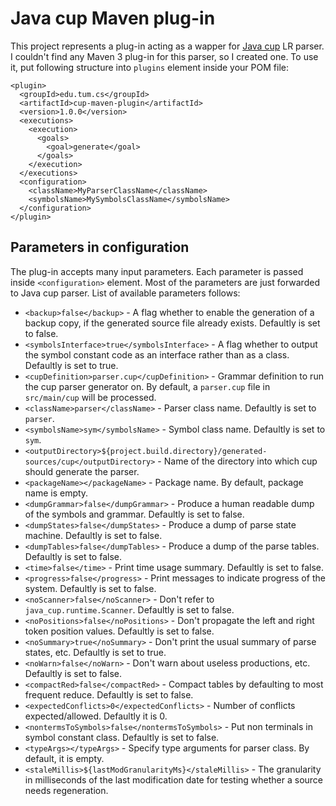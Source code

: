 Java cup Maven plug-in
======================

This project represents a plug-in acting as a wapper for [Java cup](http://www2.cs.tum.edu/projects/cup/) LR parser. I couldn't find any Maven 3 plug-in for this parser, so I created one.
To use it, put following structure into `plugins` element inside your POM file:

```
<plugin>
  <groupId>edu.tum.cs</groupId>
  <artifactId>cup-maven-plugin</artifactId>
  <version>1.0.0</version>
  <executions>
    <execution>
      <goals>
        <goal>generate</goal>
      </goals>
    </execution>
  </executions>
  <configuration>
    <className>MyParserClassName</className>
    <symbolsName>MySymbolsClassName</symbolsName>
  </configuration>
</plugin>
```

Parameters in configuration
---------------------------

The plug-in accepts many input parameters. Each parameter is passed inside `<configuration>` element. Most of the parameters are just forwarded to Java cup parser. List of available parameters follows:

* `<backup>false</backup>` - A flag whether to enable the generation of a backup copy, if the generated source file already exists. Defaultly is set
  to false.
* `<symbolsInterface>true</symbolsInterface>` - A flag whether to output the symbol constant code as an interface rather than as a class. Defaultly
  is set to true.
* `<cupDefinition>parser.cup</cupDefinition>` - Grammar definition to run the cup parser generator on. By default, a `parser.cup` file in
  `src/main/cup` will be processed.
* `<className>parser</className>` - Parser class name. Defaultly is set to `parser`.
* `<symbolsName>sym</symbolsName>` - Symbol class name. Defaultly is set to `sym`.
* `<outputDirectory>${project.build.directory}/generated-sources/cup</outputDirectory>` - Name of the directory into which cup should generate
   the parser.
* `<packageName></packageName>` - Package name. By default, package name is empty.
* `<dumpGrammar>false</dumpGrammar>` - Produce a human readable dump of the symbols and grammar. Defaultly is set to false.
* `<dumpStates>false</dumpStates>` - Produce a dump of parse state machine. Defaultly is set to false.
* `<dumpTables>false</dumpTables>` - Produce a dump of the parse tables. Defaultly is set to false.
* `<time>false</time>` - Print time usage summary. Defaultly is set to false.
* `<progress>false</progress>` - Print messages to indicate progress of the system. Defaultly is set to false.
* `<noScanner>false</noScanner>` - Don't refer to `java_cup.runtime.Scanner`. Defaultly is set to false.
* `<noPositions>false</noPositions>` - Don't propagate the left and right token position values. Defaultly is set to false.
* `<noSummary>true</noSummary>` - Don't print the usual summary of parse states, etc. Defaultly is set to true.
* `<noWarn>false</noWarn>` - Don't warn about useless productions, etc. Defaultly is set to false.
* `<compactRed>false</compactRed>` - Compact tables by defaulting to most frequent reduce. Defaultly is set to false.
* `<expectedConflicts>0</expectedConflicts>` - Number of conflicts expected/allowed. Defaultly it is 0.
* `<nontermsToSymbols>false</nontermsToSymbols>` - Put non terminals in symbol constant class. Defaultly is set to false.
* `<typeArgs></typeArgs>` - Specify type arguments for parser class. By default, it is empty.
* `<staleMillis>${lastModGranularityMs}</staleMillis>` - The granularity in milliseconds of the last modification date for testing
  whether a source needs regeneration.

